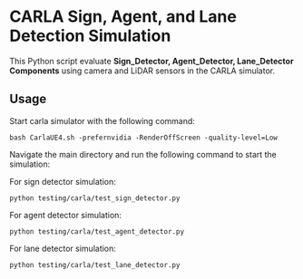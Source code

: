 # CARLA Sign, Agent, and Lane Detection Simulation

This Python script evaluate **Sign_Detector, Agent_Detector, Lane_Detector Components** using camera and LiDAR sensors in the CARLA simulator.



## Usage

Start carla simulator with the following command:

```{bash}
bash CarlaUE4.sh -prefernvidia -RenderOffScreen -quality-level=Low
```

Navigate the main directory and run the following command to start the simulation:

For  sign detector simulation:

```{bash}
python testing/carla/test_sign_detector.py
```

For agent detector simulation:

```{bash}
python testing/carla/test_agent_detector.py
```

For lane detector simulation:

```{bash}
python testing/carla/test_lane_detector.py
```

